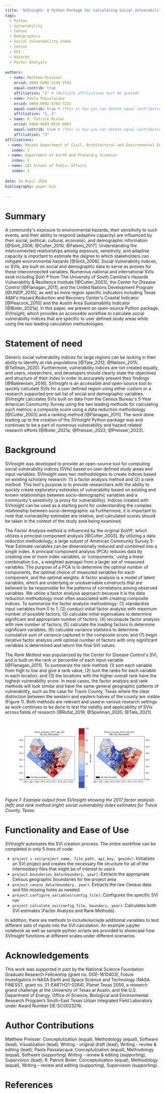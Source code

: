 ```yaml
---
title: 'SVInsight: A Python Package for Calculating Social Vulnerability Indices'
tags:
  - Python
  - Vulnerability
  - Census
  - Demographics
  - Social Vulnerability Index
  - Census
  - SVI
  - Hazards
  - Factor Analysis

authors:
  - name: Matthew Preisser
    orcid: 0000-0002-5149-3744
    equal-contrib: true
    affiliation: "1" # (Multiple affiliations must be quoted)
  - name: Paola Passalacqua
    orcid: 0000-0002-4763-7231
    equal-contrib: true # (This is how you can denote equal contributions between multiple authors)
    affiliation: "1, 2"
  - name: R. Patrick Bixler
    orcid: 0000-0003-0515-0967
    equal-contrib: true # (This is how you can denote equal contributions between multiple authors)
    affiliation: "3"
affiliations:
 - name: Maseeh Department of Civil, Architectural and Environmental Engineering
   index: 1
 - name: Department of Earth and Planetary Sciences
   index: 2
 - name: LBJ School of Public Affairs
   index: 3

date: 24 Arpil 2024
bibliography: paper.bib

---
```


# Summary

A community's exposure to environmental hazards, their sensitivity to such events, and their ability to respond (adaptive capacity) are influenced by their social, political, cultural, economic, and demographic information [@Smit_2006; @Cutter_2010; @Fatemi_2017]. Understanding the interconnected relationships among exposure, sensitivity, and adaptive capacity is important to estimate the degree to which stakeholders can mitigate environmental hazards [@Smit_2006]. Social Vulnerability Indices, or SVIs, are built on social and demographic data to serve as proxies for these interconnected variables. Numerous national and international SVIs exist including SoVI &reg; from The University of South Carolina's Hazards Vulnerability & Resilience Institute [@Cutter_2003], the Center for Disease Control [@Flanagan_2011], and the United Nations Development Program [@UNDP_2010], as well as more region specific indicators including Texas A&M's Hazard Reduction and Recovery Center's Coastal Indicator [@Peacock_2010] and the Austin Area Sustainability Indicator [@Bixler_2021a]. In this paper, we present an open-source Python package, *SVInsight*, which provides an accessible workflow to calculate social vulnerability indices that are specific to user defined study areas while using the two leading calculation methodologies. 


# Statement of need
Generic social vulnerability indices for large regions can be lacking in their ability to identify at risk populations [@Tate_2012; @Nelson_2015; @Tellman_2020]. Furthermore, vulnerability indices are not created equally, and users, researchers, and developers should clearly state the objectives and structure of their index in order to accurately present their findings [@Bakkensen_2016]. *SVInsight* is an accessible and open-source tool to quickly calculate SVIs for a user defined region using either custom or a research supported pre-set list of social and demographic variables. *SVInsight* calculates SVIs built on data from the Census Bureau's 5-Year American Community Survey using the two leading methods for calculating such metrics: a composite score using a data reduction methodology [@Cutter_2003] and a ranking method [@Flanagan_2011]. The work done leading up to the creation of the *SVInsight* Python package was and continues to be a part of numerous vulnerability and hazard related research efforts [@Bixler_2021a; @Preisser_2022; @Preisser_2023].


# Background 

SVInsight was developed to provide an open-source tool for computing social vulnerability indices (SVIs) based on user defined study areas and input variables. SVInsight uses two methodologies to create indices based on existing scholarly research: (1) a factor analysis method and (2) a rank method. This tool's purpose is to provide researchers with the ability to quickly create exploratory estimates of vulnerability based on existing and known relationships between socio-demographic variables and a community's sensitivity (a proxy for vulnerability). Indices created with SVInsight can be used as a starting point for understanding the complex relationship between socio-demographic va Furthermore, it is important to note that vulnerability estimates are relative, and calculated scores should be taken in the context of the study area being examined.

The *Factor Analysis* method is influenced by the original SoVI®, which utilizes a principal component analysis [@Cutter_2003]. By utilizing a data reduction methodology, a large subset of American Community Survey 5-Year Estimate variables can be dimensionally reduced and combined into a single index. A principal component analysis (PCA) reduces data by creating one or more index variables, or ‘components,’ using a linear combination (i.e., a weighted average) from a larger set of measured variables. The purpose of a PCA is to determine the optimal number of components, the optimal choice of measured variables for each component, and the optimal weights. A factor analysis is a model of latent variables, which are underlying or unobservable constructs that are believed to be responsible for the patterns of correlations among observed variables. We utilize a factor analysis approach because it is the data reduction methodology most often associated with creating composite indices. To summarize the factor analysis methodology: (1) standardize input variables from 0 to 1; (2) conduct initial factor analysis with maximum number of possible factors; (3) calculate initial eigenvalues to determine significant and appropriate number of factors; (4) recompute factor analysis with new number of factors; (5) calculate the loading factors to determine significant variables; (6) calculate variance statistics to determine cumulative sum of variance captured in the composite score; and (7) begin iterative factor analysis until optimal number of factors with only significant variables is determined and return the final SVI values.

The *Rank Method* was popularized by the Center for Disease Control's SVI, and is built on the rank or percentile of each input variable [@Flanagan_2011]. To summarize the rank method: (1) sort each variable from high to low and give a rank value; (2) sum the ranks for each variable in each location; and (3) the locations with the higher overall rank have the highest vulnerability score. In most cases, the factor analysis and rank methods will look similar and have the same general geographic patterns of vulnerability, such as the case for Travis County, Texas where the clear distinction between the western and eastern halves of the county are visible (Figure 1). Both methods are relevant and used in various research settings as work continues to be done to test the validity and applicability of SVIs across fields of research [@Rufat_2019, @Spielman_2020, @Tate_2021].

![Side by side comparison of 2017 SVI in Travis County, Texas using the factor analysis and rank methods](Example_SVI.png)
*Figure 1: Example output from SVInsight showing the 2017 factor analysis (left) and rank method (right) social vulnerability index estimates for Travis County, Texas.*


# Functionality and Ease of Use 

*SVInsight* automates the SVI creation process. The entire workflow can be completed in only 5 lines of code:

  - `project = svi(project_name, file_path, api_key, geoids)`: Initializes an SVI project and creates the necessary file structure for all of the intermediary files that might be of interest to users 
  - `project.boundaries_data(boundary, year)`: Extracts the appropriate Census geographic boundaries for the project area
  - `project.census_data(boundary, year)`: Extracts the raw Census data and fills missing holes as needed
  - `project.configure_variables(config_file)`: Configures the specific SVI run
  - `project.calculate_svi(config_file, boundary, year)`: Calculates both SVI estimates (Factor Analysis and Rank Methods)

In addition, there are methods to include/exclude additional variables to test different sets of inputs into the SVI calculation. An example jupyter notebook as well as sample python scripts are provided to showcase how *SVInsight* functions at different scales under different scenarios.


# Acknowledgements
This work was supported in part by the National Science Foundation Graduate Research Fellowship (grant no. DGE-1610403), Future Investigators in NASA Earth and Space Science and Technology (NASA FINESST, grant no. 21-EARTH21-0264), Planet Texas 2050, a research grand challenge at the University of Texas at Austin, and the U.S. Department of Energy, Office of Science, Biological and Environmental Research Program’s South-East Texas Urban Integrated Field Laboratory under Award Number DE-SC0023216.


# Author Contributions
Matthew Preisser: Conceptulization (equal), Methodology (equal), Software (lead), Visualization (lead), Writing - original draft (lead), Writing - review & editing (lead); Paola Passalacqua: Conceptulization (equal), Methodology (equal), Software (supporting) Writing - review & editing (supporting), Supervision (lead); R. Patrick Bixler: Conceptulization (equal), Methodology (equal), Writing – review and editing (supporting), Supervision (supporting).


# References
